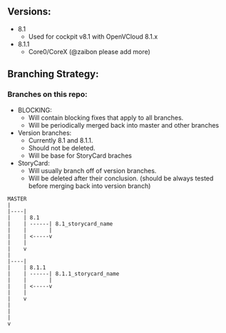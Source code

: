 
## Versions:
  * 8.1
     *  Used for cockpit v8.1 with OpenVCloud 8.1.x
  * 8.1.1
     * Core0/CoreX (@zaibon please add more)
  
## Branching Strategy:
### Branches on this repo:
  * BLOCKING:
    * Will contain blocking fixes that apply to all branches.
    * Will be periodically merged back into master and other branches
  * Version branches:
    * Currently 8.1 and 8.1.1.
    * Should not be deleted.
    * Will be base for StoryCard braches
  * StoryCard:
    * Will usually branch off of version branches.
    * Will be deleted after their conclusion. (should be always tested before merging back into version branch)
    
    
```
MASTER
|
|----|
|    | 8.1
|    | ------| 8.1_storycard_name
|    |       |
|    | <-----v
|    |
|    v
|
|----|
|    | 8.1.1
|    | ------| 8.1.1_storycard_name
|    |       |
|    | <-----v
|    |
|    v
|
|
|
v
```
